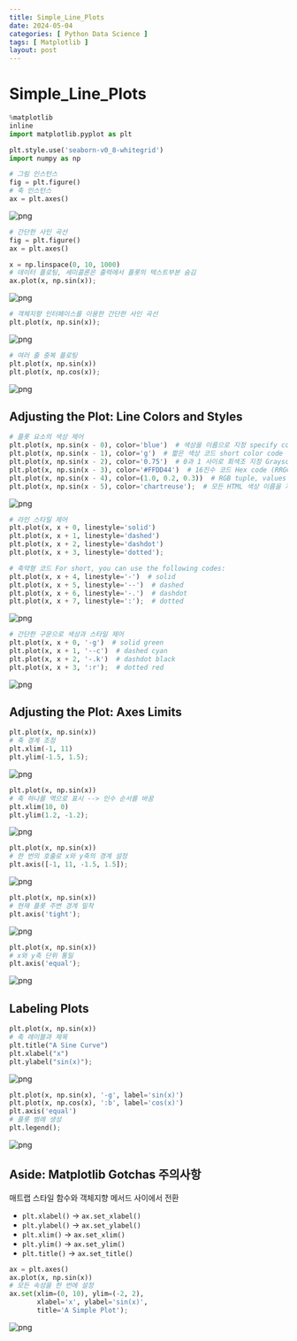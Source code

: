 ```yaml
---
title: Simple_Line_Plots
date: 2024-05-04
categories: [ Python Data Science ]
tags: [ Matplotlib ]
layout: post
---
```


# Simple_Line_Plots

```python
%matplotlib
inline
import matplotlib.pyplot as plt

plt.style.use('seaborn-v0_8-whitegrid')
import numpy as np
```

```python
# 그림 인스턴스
fig = plt.figure()
# 축 인스턴스
ax = plt.axes()
```

![png](_posts/Simple_Line_Plots_files/Simple_Line_Plots_2_0.png)

```python
# 간단한 사인 곡선
fig = plt.figure()
ax = plt.axes()

x = np.linspace(0, 10, 1000)
# 데이터 플로팅, 세미콜론은 출력에서 플롯의 텍스트부분 숨김
ax.plot(x, np.sin(x));
```

![png](_posts/Simple_Line_Plots_files/Simple_Line_Plots_3_0.png)

```python
# 객체지향 인터페이스를 이용한 간단한 사인 곡선
plt.plot(x, np.sin(x));
```

![png](_posts/Simple_Line_Plots_files/Simple_Line_Plots_4_0.png)

```python
# 여러 줄 중복 플로팅
plt.plot(x, np.sin(x))
plt.plot(x, np.cos(x));
```

![png](_posts/Simple_Line_Plots_files/Simple_Line_Plots_5_0.png)

## Adjusting the Plot: Line Colors and Styles

```python
# 플롯 요소의 색상 제어
plt.plot(x, np.sin(x - 0), color='blue')  # 색상을 이름으로 지정 specify color by name
plt.plot(x, np.sin(x - 1), color='g')  # 짧은 색상 코드 short color code (rgbcmyk)
plt.plot(x, np.sin(x - 2), color='0.75')  # 0과 1 사이로 회색조 지정 Grayscale between 0 and 1
plt.plot(x, np.sin(x - 3), color='#FFDD44')  # 16진수 코드 Hex code (RRGGBB from 00 to FF)
plt.plot(x, np.sin(x - 4), color=(1.0, 0.2, 0.3))  # RGB tuple, values 0 to 1
plt.plot(x, np.sin(x - 5), color='chartreuse');  # 모든 HTML 색상 이름을 지원 all HTML color names supported
```

![png](_posts/Simple_Line_Plots_files/Simple_Line_Plots_7_0.png)

```python
# 라인 스타일 제어
plt.plot(x, x + 0, linestyle='solid')
plt.plot(x, x + 1, linestyle='dashed')
plt.plot(x, x + 2, linestyle='dashdot')
plt.plot(x, x + 3, linestyle='dotted');

# 축약형 코드 For short, you can use the following codes:
plt.plot(x, x + 4, linestyle='-')  # solid
plt.plot(x, x + 5, linestyle='--')  # dashed
plt.plot(x, x + 6, linestyle='-.')  # dashdot
plt.plot(x, x + 7, linestyle=':');  # dotted
```

![png](_posts/Simple_Line_Plots_files/Simple_Line_Plots_8_0.png)

```python
# 간단한 구문으로 색상과 스타일 제어
plt.plot(x, x + 0, '-g')  # solid green
plt.plot(x, x + 1, '--c')  # dashed cyan
plt.plot(x, x + 2, '-.k')  # dashdot black
plt.plot(x, x + 3, ':r');  # dotted red
```

![png](_posts/Simple_Line_Plots_files/Simple_Line_Plots_9_0.png)

## Adjusting the Plot: Axes Limits

```python
plt.plot(x, np.sin(x))
# 축 경계 조정
plt.xlim(-1, 11)
plt.ylim(-1.5, 1.5);
```

![png](_posts/Simple_Line_Plots_files/Simple_Line_Plots_11_0.png)

```python
plt.plot(x, np.sin(x))
# 축 하나를 역으로 표시 --> 인수 순서를 바꿈
plt.xlim(10, 0)
plt.ylim(1.2, -1.2);
```

![png](_posts/Simple_Line_Plots_files/Simple_Line_Plots_12_0.png)

```python
plt.plot(x, np.sin(x))
# 한 번의 호출로 x와 y축의 경계 설정
plt.axis([-1, 11, -1.5, 1.5]);
```

![png](_posts/Simple_Line_Plots_files/Simple_Line_Plots_13_0.png)

```python
plt.plot(x, np.sin(x))
# 현재 플롯 주변 경계 밀착
plt.axis('tight');
```

![png](_posts/Simple_Line_Plots_files/Simple_Line_Plots_14_0.png)

```python
plt.plot(x, np.sin(x))
# x와 y축 단위 통일
plt.axis('equal');
```

![png](_posts/Simple_Line_Plots_files/Simple_Line_Plots_15_0.png)

## Labeling Plots

```python
plt.plot(x, np.sin(x))
# 축 레이블과 제목
plt.title("A Sine Curve")
plt.xlabel("x")
plt.ylabel("sin(x)");
```

![png](_posts/Simple_Line_Plots_files/Simple_Line_Plots_17_0.png)

```python
plt.plot(x, np.sin(x), '-g', label='sin(x)')
plt.plot(x, np.cos(x), ':b', label='cos(x)')
plt.axis('equal')
# 플롯 범례 생성
plt.legend();
```

![png](_posts/Simple_Line_Plots_files/Simple_Line_Plots_18_0.png)

## Aside: Matplotlib Gotchas 주의사항

매트랩 스타일 함수와 객체지향 메서드 사이에서 전환

- ``plt.xlabel()``  → ``ax.set_xlabel()``
- ``plt.ylabel()`` → ``ax.set_ylabel()``
- ``plt.xlim()``  → ``ax.set_xlim()``
- ``plt.ylim()`` → ``ax.set_ylim()``
- ``plt.title()`` → ``ax.set_title()``

```python
ax = plt.axes()
ax.plot(x, np.sin(x))
# 모든 속성을 한 번에 설정
ax.set(xlim=(0, 10), ylim=(-2, 2),
       xlabel='x', ylabel='sin(x)',
       title='A Simple Plot');
```

![png](_posts/Simple_Line_Plots_files/Simple_Line_Plots_21_0.png)
    


